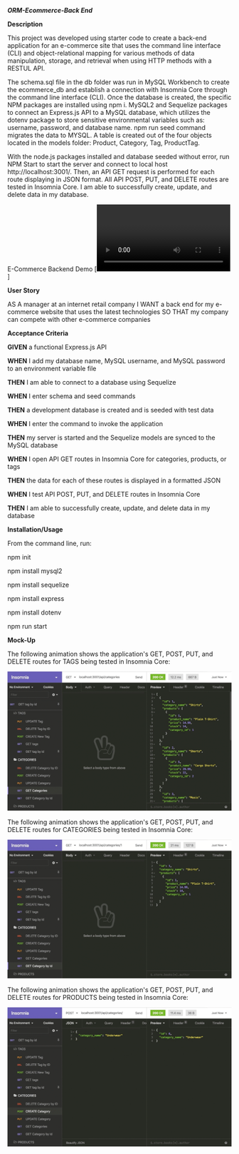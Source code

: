 ***ORM-Ecommerce-Back End***

**Description**


This project was developed using starter code to create a back-end application for an e-commerce site that uses the command line interface (CLI) and object-relational mapping for various methods of data manipulation, storage, and retrieval when using HTTP methods with a RESTUL API.

The schema.sql file in the db folder was run in MySQL Workbench to create the ecommerce_db and establish a connection with Insomnia Core through the command line interface (CLI). Once the database is created, the specific NPM packages are installed using npm i. MySQL2 and Sequelize packages to connect an Express.js API to a MySQL database, which utilizes the dotenv package to store sensitive environmental variables such as: username, password, and database name. npm run seed command migrates the data to MYSQL. A table is created out of the four objects located in the models folder: Product, Category, Tag, ProductTag.

With the node.js packages installed and database seeded without error, run NPM Start to start the server and connect to local host http://localhost:3001/. Then, an API GET request is performed for each route displaying in JSON format. All API POST, PUT, and DELETE routes are tested in Insomnia Core. I am able to successfully create, update, and delete data in my database.


E-Commerce Backend Demo
[![Ecommerce Demo](./assets/Untitled_%20May%2015%2C%202023%209_40%20AM.webm)]

**User Story**

AS A manager at an internet retail company
I WANT a back end for my e-commerce website that uses the latest technologies
SO THAT my company can compete with other e-commerce companies

**Acceptance Criteria**

**GIVEN** a functional Express.js API

**WHEN** I add my database name, MySQL username, and MySQL password to an environment variable file

**THEN** I am able to connect to a database using Sequelize

**WHEN** I enter schema and seed commands

**THEN** a development database is created and is seeded with test data

**WHEN** I enter the command to invoke the application

**THEN** my server is started and the Sequelize models are synced to the MySQL database

**WHEN** I open API GET routes in Insomnia Core for categories, products, or tags

**THEN** the data for each of these routes is displayed in a formatted JSON

**WHEN** I test API POST, PUT, and DELETE routes in Insomnia Core

**THEN** I am able to successfully create, update, and delete data in my database


**Installation/Usage**

From the command line, run:

npm init

npm install mysql2

npm install sequelize

npm install express

npm install dotenv

npm run start


**Mock-Up**

The following animation shows the application's GET, POST, PUT, and DELETE routes for TAGS being tested in Insomnia Core:

![Ecommerce gif](./assets/13-orm-homework-demo-01.gif)


The following animation shows the application's GET, POST, PUT, and DELETE routes for CATEGORIES being tested in Insomnia Core:

![Ecommerce gif](./assets/13-orm-homework-demo-02.gif)


The following animation shows the application's GET, POST, PUT, and DELETE routes for PRODUCTS being tested in Insomnia Core:

![Ecommerce gif](./assets/13-orm-homework-demo-03.gif)



